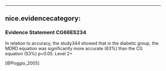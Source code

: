 
---
nice.evidencecategory: 
---

### Evidence Statement CG66ES234
In relation to accuracy, the study344 showed that in the diabetic group, the MDRD equation was
significantly more accurate (63%) than the CG equation (53%) p<0.05. Level 2+

[@Poggio_2005]

